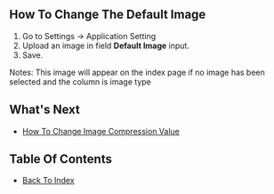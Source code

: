 ## How To Change The Default Image

1. Go to Settings -> Application Setting
2. Upload an image in field **Default Image** input.
3. Save.

Notes: This image will appear on the index page if no image has been selected and the column is image type 

## What's Next
- [How To Change Image Compression Value](./how-to-change-image-compression-value.md)

## Table Of Contents
- [Back To Index](./index.md)
